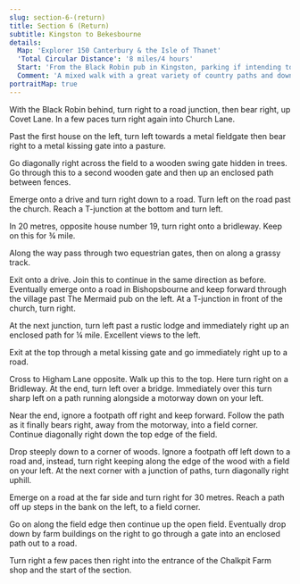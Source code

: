 ```yaml
---
slug: section-6-(return)
title: Section 6 (Return)
subtitle: Kingston to Bekesbourne
details:
  Map: 'Explorer 150 Canterbury & the Isle of Thanet'
  'Total Circular Distance': '8 miles/4 hours'
  Start: 'From the Black Robin pub in Kingston, parking if intending to take refreshment here.'
  Comment: 'A mixed walk with a great variety of country paths and downland views, with hills and hollows, woodland and fields.'
portraitMap: true
---
```

With the Black Robin behind, turn right to a road junction, then bear right, up Covet Lane. In a few paces turn right again into Church Lane.

Past the first house on the left, turn left towards a metal fieldgate then bear right to a metal kissing gate into a pasture.

Go diagonally right across the field to a wooden swing gate hidden in trees. Go through this to a second wooden gate and then up an enclosed path between fences.

Emerge onto a drive and turn right down to a road. Turn left on the road past the church. Reach a T-junction at the bottom and turn left.

In 20 metres, opposite house number 19, turn right onto a bridleway. Keep on this for ¾ mile.

Along the way pass through two equestrian gates, then on along a grassy track.

Exit onto a drive. Join this to continue in the same direction as before. Eventually emerge onto a road in Bishopsbourne and keep forward through the village past The Mermaid pub on the left. At a T-junction in front of the church, turn right.

At the next junction, turn left past a rustic lodge and immediately right up an enclosed path for ¼ mile. Excellent views to the left.

Exit at the top through a metal kissing gate and go immediately right up to a road.

Cross to Higham Lane opposite. Walk up this to the top. Here turn right on a Bridleway. At the end, turn left over a bridge. Immediately over this turn sharp left on a path running alongside a motorway down on your left.

Near the end, ignore a footpath off right and keep forward. Follow the path as it finally bears right, away from the motorway, into a field corner. Continue diagonally right down the top edge of the field.

Drop steeply down to a corner of woods. Ignore a footpath off left down to a road and, instead, turn right keeping along the edge of the wood with a field on your left. At the next corner with a junction of paths, turn diagonally right uphill.

Emerge on a road at the far side and turn right for 30 metres. Reach a path off up steps in the bank on the left, to a field corner.

Go on along the field edge then continue up the open field. Eventually drop down by farm buildings on the right to go through a gate into an enclosed path out to a road.

Turn right a few paces then right into the entrance of the Chalkpit Farm shop and the start of the section.
